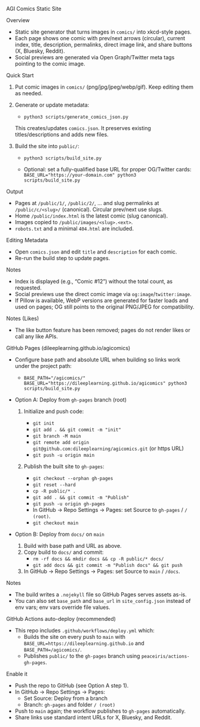 AGI Comics Static Site

Overview

- Static site generator that turns images in `comics/` into xkcd-style pages.
- Each page shows one comic with prev/next arrows (circular), current index, title, description, permalinks, direct image link, and share buttons (X, Bluesky, Reddit).
- Social previews are generated via Open Graph/Twitter meta tags pointing to the comic image.

Quick Start

1) Put comic images in `comics/` (png/jpg/jpeg/webp/gif). Keep editing them as needed.

2) Generate or update metadata:

   - `python3 scripts/generate_comics_json.py`

   This creates/updates `comics.json`. It preserves existing titles/descriptions and adds new files.

3) Build the site into `public/`:

   - `python3 scripts/build_site.py`

   - Optional: set a fully-qualified base URL for proper OG/Twitter cards:
     `BASE_URL="https://your-domain.com" python3 scripts/build_site.py`

Output

- Pages at `/public/1/`, `/public/2/`, … and slug permalinks at `/public/c/<slug>/` (canonical). Circular prev/next use slugs.
 - Home `/public/index.html` is the latest comic (slug canonical).
- Images copied to `/public/images/<slug>.<ext>`.
- `robots.txt` and a minimal `404.html` are included.

Editing Metadata

- Open `comics.json` and edit `title` and `description` for each comic.
- Re-run the build step to update pages.

Notes

- Index is displayed (e.g., “Comic #12”) without the total count, as requested.
- Social previews use the direct comic image via `og:image`/`twitter:image`.
- If Pillow is available, WebP versions are generated for faster loads and used on pages; OG still points to the original PNG/JPEG for compatibility.

Notes (Likes)

- The like button feature has been removed; pages do not render likes or call any like APIs.

GitHub Pages (dileeplearning.github.io/agicomics)

- Configure base path and absolute URL when building so links work under the project path:

  - `BASE_PATH="/agicomics/" BASE_URL="https://dileeplearning.github.io/agicomics" python3 scripts/build_site.py`

- Option A: Deploy from `gh-pages` branch (root)

  1) Initialize and push code:
     - `git init`
     - `git add . && git commit -m "init"`
     - `git branch -M main`
     - `git remote add origin git@github.com:dileeplearning/agicomics.git` (or https URL)
     - `git push -u origin main`

  2) Publish the built site to `gh-pages`:
     - `git checkout --orphan gh-pages`
     - `git reset --hard`
     - `cp -R public/* .`
     - `git add . && git commit -m "Publish"`
     - `git push -u origin gh-pages`
     - In GitHub → Repo Settings → Pages: set Source to `gh-pages` / `/ (root)`.
     - `git checkout main`

- Option B: Deploy from `docs/` on `main`

  1) Build with base path and URL as above.
  2) Copy build to `docs/` and commit:
     - `rm -rf docs && mkdir docs && cp -R public/* docs/`
     - `git add docs && git commit -m "Publish docs" && git push`
  3) In GitHub → Repo Settings → Pages: set Source to `main` / `/docs`.

Notes

- The build writes a `.nojekyll` file so GitHub Pages serves assets as-is.
- You can also set `base_path` and `base_url` in `site_config.json` instead of env vars; env vars override file values.

GitHub Actions auto-deploy (recommended)

- This repo includes `.github/workflows/deploy.yml` which:
  - Builds the site on every push to `main` with `BASE_URL=https://dileeplearning.github.io` and `BASE_PATH=/agicomics/`.
  - Publishes `public/` to the `gh-pages` branch using `peaceiris/actions-gh-pages`.

Enable it

- Push the repo to GitHub (see Option A step 1).
- In GitHub → Repo Settings → Pages:
  - Set Source: Deploy from a branch
  - Branch: `gh-pages` and folder `/ (root)`
- Push to `main` again; the workflow publishes to `gh-pages` automatically.
- Share links use standard intent URLs for X, Bluesky, and Reddit.
